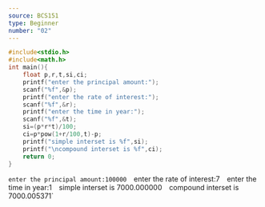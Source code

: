 ```yaml
---
source: BCS151
type: Beginner
number: "02"
---
```


```c
#include<stdio.h>
#include<math.h>
int main(){
    float p,r,t,si,ci;
    printf("enter the principal amount:");
    scanf("%f",&p);
    printf("enter the rate of interest:");
    scanf("%f",&r);
    printf("enter the time in year:");
    scanf("%f",&t);
    si=(p*r*t)/100;
    ci=p*pow(1+r/100,t)-p;
    printf("simple interset is %f",si);
    printf("\ncompound interset is %f",ci);
    return 0;
}
```
`enter the principal amount:100000 
`enter the rate of interest:7` 
`enter the time in year:1` 
`simple interset is 7000.000000` 
`compound interset is 7000.005371`